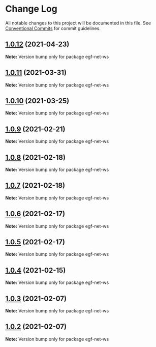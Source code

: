 # Change Log

All notable changes to this project will be documented in this file.
See [Conventional Commits](https://conventionalcommits.org) for commit guidelines.

## [1.0.12](https://e.coding.net/AILHC/easy-game-framework/EasyGameFrameworkOpen/compare/egf-net-ws@1.0.11...egf-net-ws@1.0.12) (2021-04-23)

**Note:** Version bump only for package egf-net-ws





## [1.0.11](https://e.coding.net/AILHC/easy-game-framework/EasyGameFrameworkOpen/compare/egf-net-ws@1.0.10...egf-net-ws@1.0.11) (2021-03-31)

**Note:** Version bump only for package egf-net-ws





## [1.0.10](https://e.coding.net/AILHC/easy-game-framework/EasyGameFrameworkOpen/compare/egf-net-ws@1.0.9...egf-net-ws@1.0.10) (2021-03-25)

**Note:** Version bump only for package egf-net-ws





## [1.0.9](https://e.coding.net/AILHC/easy-game-framework/EasyGameFrameworkOpen/compare/egf-net-ws@1.0.8...egf-net-ws@1.0.9) (2021-02-21)

**Note:** Version bump only for package egf-net-ws





## [1.0.8](https://e.coding.net/AILHC/easy-game-framework/EasyGameFrameworkOpen/compare/egf-net-ws@1.0.7...egf-net-ws@1.0.8) (2021-02-18)

**Note:** Version bump only for package egf-net-ws





## [1.0.7](https://e.coding.net/AILHC/easy-game-framework/EasyGameFrameworkOpen/compare/egf-net-ws@1.0.6...egf-net-ws@1.0.7) (2021-02-18)

**Note:** Version bump only for package egf-net-ws





## [1.0.6](https://e.coding.net/AILHC/easy-game-framework/EasyGameFrameworkOpen/compare/egf-net-ws@1.0.5...egf-net-ws@1.0.6) (2021-02-17)

**Note:** Version bump only for package egf-net-ws





## [1.0.5](https://e.coding.net/AILHC/easy-game-framework/EasyGameFrameworkOpen/compare/egf-net-ws@1.0.4...egf-net-ws@1.0.5) (2021-02-17)

**Note:** Version bump only for package egf-net-ws





## [1.0.4](https://e.coding.net/AILHC/easy-game-framework/EasyGameFrameworkOpen/compare/egf-net-ws@1.0.3...egf-net-ws@1.0.4) (2021-02-15)

**Note:** Version bump only for package egf-net-ws





## [1.0.3](https://e.coding.net/AILHC/easy-game-framework/EasyGameFrameworkOpen/compare/egf-net-ws@1.0.2...egf-net-ws@1.0.3) (2021-02-07)

**Note:** Version bump only for package egf-net-ws





## [1.0.2](https://e.coding.net/AILHC/easy-game-framework/EasyGameFrameworkOpen/compare/egf-net-ws@1.0.1...egf-net-ws@1.0.2) (2021-02-07)

**Note:** Version bump only for package egf-net-ws
